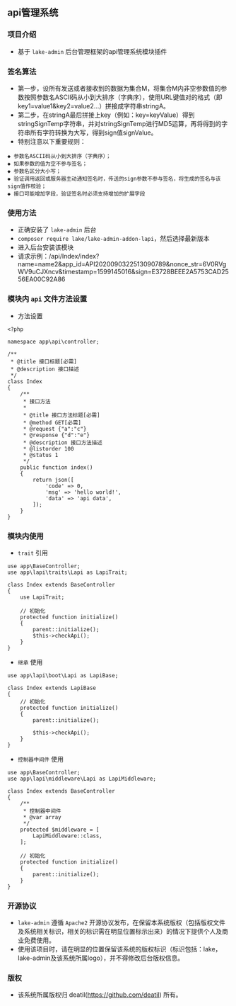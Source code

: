 ## api管理系统


### 项目介绍

*  基于 `lake-admin` 后台管理框架的api管理系统模块插件


### 签名算法

*  第一步，设所有发送或者接收到的数据为集合M，将集合M内非空参数值的参数按照参数名ASCII码从小到大排序（字典序），使用URL键值对的格式（即key1=value1&key2=value2…）拼接成字符串stringA。 
*  第二步，在stringA最后拼接上key（例如：key=keyValue）得到stringSignTemp字符串，并对stringSignTemp进行MD5运算，再将得到的字符串所有字符转换为大写，得到sign值signValue。
*  特别注意以下重要规则： 
~~~
◆ 参数名ASCII码从小到大排序（字典序）；
◆ 如果参数的值为空不参与签名；
◆ 参数名区分大小写；
◆ 验证调用返回或服务器主动通知签名时，传送的sign参数不参与签名，将生成的签名与该sign值作校验；
◆ 接口可能增加字段，验证签名时必须支持增加的扩展字段 
~~~


### 使用方法 

*  正确安装了 `lake-admin` 后台
*  `composer require lake/lake-admin-addon-lapi`，然后选择最新版本
*  进入后台安装该模块
*  请求示例：/api/Index/index?name=name2&app_id=API2020090322513090789&nonce_str=6V0RVgWV9uCJXncv&timestamp=1599145016&sign=E3728BEEE2A5753CAD2556EA00C92A86


### 模块内 `api` 文件方法设置

*  方法设置
~~~
<?php

namespace app\api\controller;

/**
 * @title 接口标题[必需]
 * @description 接口描述
 */
class Index
{
    /**
     * 接口方法
     *
     * @title 接口方法标题[必需]
     * @method GET[必需]
     * @request {"a":"c"}
     * @response {"d":"e"}
     * @description 接口方法描述
     * @listorder 100
     * @status 1
     */
    public function index()
    {
        return json([
            'code' => 0,
            'msg' => 'hello world!',
            'data' => 'api data',
        ]);
    }
}

~~~


### 模块内使用 

*  `trait` 引用
~~~
use app\BaseController;
use app\lapi\traits\Lapi as LapiTrait;

class Index extends BaseController
{
    use LapiTrait;

    // 初始化
    protected function initialize()
    {
        parent::initialize();
        $this->checkApi();
    }
}
~~~

*  `继承` 使用
~~~
use app\lapi\boot\Lapi as LapiBase;

class Index extends LapiBase
{
    // 初始化
    protected function initialize()
    {
        parent::initialize();
        
        $this->checkApi();
    }
}
~~~

*  `控制器中间件` 使用
~~~
use app\BaseController;
use app\lapi\middleware\Lapi as LapiMiddleware;

class Index extends BaseController
{
    /**
     * 控制器中间件
     * @var array
     */
    protected $middleware = [
        LapiMiddleware::class,
    ];
    
    // 初始化
    protected function initialize()
    {
        parent::initialize();
    }
}
~~~


### 开源协议

*  `lake-admin` 遵循 `Apache2` 开源协议发布，在保留本系统版权（包括版权文件及系统相关标识，相关的标识需在明显位置标示出来）的情况下提供个人及商业免费使用。  
*  使用该项目时，请在明显的位置保留该系统的版权标识（标识包括：lake，lake-admin及该系统所属logo），并不得修改后台版权信息。


### 版权

*  该系统所属版权归 deatil(https://github.com/deatil) 所有。
